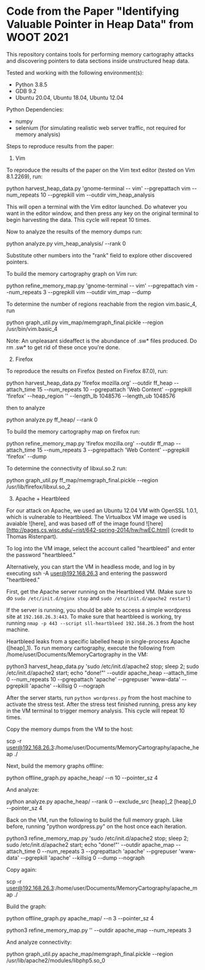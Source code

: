 # Code from the Paper "Identifying Valuable Pointer in Heap Data" from WOOT 2021

This repository contains tools for performing memory cartography attacks and discovering pointers to data sections inside unstructured heap data.

Tested and working with the following environment(s):

* Python 3.8.5
* GDB 9.2
* Ubuntu 20.04, Ubuntu 18.04, Ubuntu 12.04

Python Dependencies:

* numpy
* selenium (for simulating realistic web server traffic, not required for memory analysis)


Steps to reproduce results from the paper:

1. Vim

To reproduce the results of the paper on the Vim text editor (tested on Vim 8.1.2269), run:

python harvest_heap_data.py 'gnome-terminal -- vim' --pgrepattach vim --num_repeats 10 --pgrepkill vim --outdir vim_heap_analysis

This will open a terminal with the Vim editor launched. Do whatever you want in the editor window, and then press any key on the 
original terminal to begin harvesting the data. This cycle will repeat 10 times.

Now to analyze the results of the memory dumps run:

python analyze.py vim_heap_analysis/ --rank 0

Substitute other numbers into the "rank" field to explore other discovered pointers.

To build the memory cartography graph on Vim run:

python refine_memory_map.py 'gnome-terminal -- vim' --pgrepattach vim --num_repeats 3 --pgrepkill vim --outdir vim_map --dump

To determine the number of regions reachable from the region vim.basic_4, run

python graph_util.py vim_map/memgraph_final.pickle --region /usr/bin/vim.basic_4

Note: An unpleasant sideaffect is the abundance of .sw* files produced. Do rm .sw* to get rid of these once you're done.

2. Firefox

To reproduce the results on Firefox (tested on Firefox 87.0), run:

python harvest_heap_data.py 'firefox mozilla.org' --outdir ff_heap --attach_time 15 --num_repeats 10 --pgrepattach 'Web Content' --pgrepkill 'firefox' --heap_region '' --length_lb 1048576 --length_ub 1048576

then to analyze

python analyze.py ff_heap/ --rank 0

To build the memory cartography map on firefox run:

python refine_memory_map.py 'firefox mozilla.org' --outdir ff_map --attach_time 15 --num_repeats 3 --pgrepattach 'Web Content' --pgrepkill 'firefox' --dump

To determine the connectivity of libxul.so.2 run:

python graph_util.py ff_map/memgraph_final.pickle --region /usr/lib/firefox/libxul.so_2

3. Apache + Heartbleed

For our attack on Apache, we used an Ubuntu 12.04 VM with OpenSSL 1.0.1, which is vulnerable to Heartbleed. The Virtualbox VM image we used is avaiable ![here], and was based off of the image found ![here][http://pages.cs.wisc.edu/~rist/642-spring-2014/hw/hwEC.html] (credit to Thomas Ristenpart). 

To log into the VM image, select the account called "heartbleed" and enter the password "heartbleed."

Alternatively, you can start the VM in headless mode, and log in by executing ssh -A user@192.168.26.3 and entering the password "heartbleed."

First, get the Apache server running on the Heartbleed VM. (Make sure to do `sudo /etc/init.d/nginx stop` and `sudo /etc/init.d/apache2 restart`)

If the server is running, you should be able to access a simple wordpress site at `192.168.26.3:443`. To make sure that heartbleed is working, try running `nmap -p 443 --script sll-heartbleed 192.168.26.3` from the host machine.


Heartbleed leaks from a specific labelled heap in single-process Apache ([heap]_1).  To run memory cartography, execute the following from /home/user/Documents/MemoryCartography in the VM:

python3 harvest_heap_data.py 'sudo /etc/init.d/apache2 stop; sleep 2; sudo /etc/init.d/apache2 start; echo "done!"' --outdir apache_heap --attach_time 0 --num_repeats 10 --pgrepattach 'apache' --pgrepuser 'www-data' --pgrepkill 'apache' --killsig 0 --nograph

After the server starts, run `python wordpress.py` from the host machine to activate the stress test. After the stress test finished running, press any key in the VM terminal to trigger memory analysis. This cycle will repeat 10 times.

Copy the memory dumps from the VM to the host:

scp -r user@192.168.26.3:/home/user/Documents/MemoryCartography/apache_heap ./

Next, build the memory graphs offline:

python offline_graph.py apache_heap/ --n 10 --pointer_sz 4

And analyze:

python analyze.py apache_heap/ --rank 0 --exclude_src [heap]_2 [heap]_0 --pointer_sz 4

Back on the VM, run the following to build the full memory graph. Like before, running "python wordpress.py" on the host once each iteration.

python3 refine_memory_map.py 'sudo /etc/init.d/apache2 stop; sleep 2; sudo /etc/init.d/apache2 start; echo "done!"' --outdir apache_map --attach_time 0 --num_repeats 3 --pgrepattach 'apache' --pgrepuser 'www-data' --pgrepkill 'apache' --killsig 0 --dump --nograph

Copy again:

scp -r user@192.168.26.3:/home/user/Documents/MemoryCartography/apache_map ./

Build the graph:

python offline_graph.py apache_map/ --n 3 --pointer_sz 4

python3 refine_memory_map.py '' --outdir apache_map --num_repeats 3

And analyze connectivity:

python graph_util.py apache_map/memgraph_final.pickle --region /usr/lib/apache2/modules/libphp5.so_0

